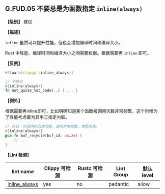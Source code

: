 ## G.FUD.05   不要总是为函数指定 `inline(always)` 

**【级别】** 建议

**【描述】**

`inline` 虽然可以提升性能，但也会增加编译时间和编译大小。

Rust 中性能、编译时间和编译大小之间需要权衡。根据需要再 `inline` 即可。

**【反例】**

```rust
#![warn(clippy::inline_always)]

// 不符合
#[inline(always)]
fn not_quite_hot_code(..) { ... }
```

**【例外】**

根据需要再inline即可，比如明确知道某个函数被调用次数非常频繁，这个时候为了性能考虑要为其手工指定内联。

```rust
// 符合：实现内存回收功能，调用非常频繁。性能优先。
#[inline(always)]
pub fn buf_recycle(buf_id: usize) {
    // ...
}
```

**【Lint 检测】**

| lint name                                                                      | Clippy 可检测 | Rustc 可检测 | Lint Group | 默认level |
| ------------------------------------------------------------------------------ | ------------- | ------------ | ---------- | --------- |
| [inline_always](https://rust-lang.github.io/rust-clippy/master/#inline_always) | yes           | no           | pedantic   | allow     |

